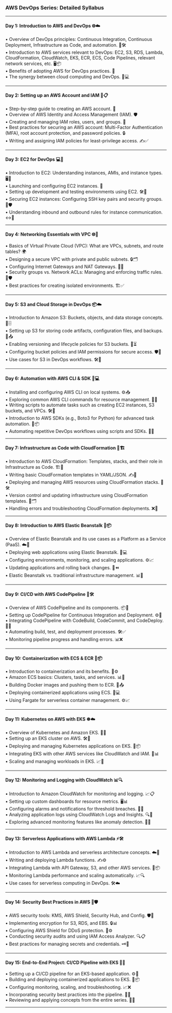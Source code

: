 ### **AWS DevOps Series: Detailed Syllabus**  

---

#### **Day 1: Introduction to AWS and DevOps** 🌐☁️  
• Overview of DevOps principles: Continuous Integration, Continuous Deployment, Infrastructure as Code, and automation. 🔄🛠️  
• Introduction to AWS services relevant to DevOps: EC2, S3, RDS, Lambda, CloudFormation, CloudWatch, EKS, ECR, ECS, Code Pipelines, relevant network services, etc. 🖥️📦  
• Benefits of adopting AWS for DevOps practices. 🚀  
• The synergy between cloud computing and DevOps. 🤝💻  

---

#### **Day 2: Setting up an AWS Account and IAM** 🔐📋  
• Step-by-step guide to creating an AWS account. 📝  
• Overview of AWS Identity and Access Management (IAM). 🛡️  
• Creating and managing IAM roles, users, and groups. 👥  
• Best practices for securing an AWS account: Multi-Factor Authentication (MFA), root account protection, and password policies. 🔒  
• Writing and assigning IAM policies for least-privilege access. ✍️✅  

---

#### **Day 3: EC2 for DevOps** 💻📡  
• Introduction to EC2: Understanding instances, AMIs, and instance types. 🖥️📂  
• Launching and configuring EC2 instances. 🚀  
• Setting up development and testing environments using EC2. 🛠️🧪  
• Securing EC2 instances: Configuring SSH key pairs and security groups. 🔑🛡️  
• Understanding inbound and outbound rules for instance communication. ↔️🔗  

---

#### **Day 4: Networking Essentials with VPC** 🌐🔌  
• Basics of Virtual Private Cloud (VPC): What are VPCs, subnets, and route tables? 🌍  
• Designing a secure VPC with private and public subnets. 🔒🗂️  
• Configuring Internet Gateways and NAT Gateways. 🌉📶  
• Security groups vs. Network ACLs: Managing and enforcing traffic rules. 🚦🛡️  
• Best practices for creating isolated environments. 🏗️✅  

---

#### **Day 5: S3 and Cloud Storage in DevOps** 📦☁️  
• Introduction to Amazon S3: Buckets, objects, and data storage concepts. 📂🗄️  
• Setting up S3 for storing code artifacts, configuration files, and backups. 📝📤  
• Enabling versioning and lifecycle policies for S3 buckets. 🔄⏳  
• Configuring bucket policies and IAM permissions for secure access. 🛡️🔑  
• Use cases for S3 in DevOps workflows. 🛠️📂  

---

#### **Day 6: Automation with AWS CLI & SDK** 🤖💻  
• Installing and configuring AWS CLI on local systems. ⚙️📥  
• Exploring common AWS CLI commands for resource management. 📜✅  
• Writing scripts to automate tasks such as creating EC2 instances, S3 buckets, and VPCs. 🛠️📃  
• Introduction to AWS SDKs (e.g., Boto3 for Python) for advanced task automation. 🐍📦  
• Automating repetitive DevOps workflows using scripts and SDKs. 🔄🤝  

---

#### **Day 7: Infrastructure as Code with CloudFormation** 📜🏗️  
• Introduction to AWS CloudFormation: Templates, stacks, and their role in Infrastructure as Code. 🏗️📜  
• Writing basic CloudFormation templates in YAML/JSON. ✍️📄  
• Deploying and managing AWS resources using CloudFormation stacks. 🚀🛠️  
• Version control and updating infrastructure using CloudFormation templates. 🔄🗂️  
• Handling errors and troubleshooting CloudFormation deployments. ❌🔧  

---

#### **Day 8: Introduction to AWS Elastic Beanstalk** 🌱📦  
• Overview of Elastic Beanstalk and its use cases as a Platform as a Service (PaaS). ☁️🔌  
• Deploying web applications using Elastic Beanstalk. 🚀💻  
• Configuring environments, monitoring, and scaling applications. ⚙️📈  
• Updating applications and rolling back changes. 🔄⏪  
• Elastic Beanstalk vs. traditional infrastructure management. 📊🤝  

---

#### **Day 9: CI/CD with AWS CodePipeline** 🔄🛠️  
• Overview of AWS CodePipeline and its components. 📦🔌  
• Setting up CodePipeline for Continuous Integration and Deployment. ⚙️🚀  
• Integrating CodePipeline with CodeBuild, CodeCommit, and CodeDeploy. 🔄🧩  
• Automating build, test, and deployment processes. 🛠️✅  
• Monitoring pipeline progress and handling errors. 📊❌  

---

#### **Day 10: Containerization with ECS & ECR** 🐳📦  
• Introduction to containerization and its benefits. 📂⚙️  
• Amazon ECS basics: Clusters, tasks, and services. 📊📡  
• Building Docker images and pushing them to ECR. 🐋📤  
• Deploying containerized applications using ECS. 🚀💻  
• Using Fargate for serverless container management. ⚙️📈  

---

#### **Day 11: Kubernetes on AWS with EKS** ☸️☁️  
• Overview of Kubernetes and Amazon EKS. 🤖📡  
• Setting up an EKS cluster on AWS. 🛠️🔗  
• Deploying and managing Kubernetes applications on EKS. 🚀📦  
• Integrating EKS with other AWS services like CloudWatch and IAM. 🔌📊  
• Scaling and managing workloads in EKS. 📈📂  

---

#### **Day 12: Monitoring and Logging with CloudWatch** 📊🔍  
• Introduction to Amazon CloudWatch for monitoring and logging. 📈📋  
• Setting up custom dashboards for resource metrics. 🖥️📊  
• Configuring alarms and notifications for threshold breaches. 🚨📧  
• Analyzing application logs using CloudWatch Logs and Insights. 🔍📝  
• Exploring advanced monitoring features like anomaly detection. 🤖📡  

---

#### **Day 13: Serverless Applications with AWS Lambda** ⚡🛠️  
• Introduction to AWS Lambda and serverless architecture concepts. ☁️🔌  
• Writing and deploying Lambda functions. ✍️⚙️  
• Integrating Lambda with API Gateway, S3, and other AWS services. 🔗📦  
• Monitoring Lambda performance and scaling automatically. 📈🔍  
• Use cases for serverless computing in DevOps. 🛠️☁️  

---

#### **Day 14: Security Best Practices in AWS** 🔐🛡️  
• AWS security tools: KMS, AWS Shield, Security Hub, and Config. 🛡️🔑  
• Implementing encryption for S3, RDS, and EBS. 🔒📊  
• Configuring AWS Shield for DDoS protection. 📡⚙️  
• Conducting security audits and using IAM Access Analyzer. 🔍📋  
• Best practices for managing secrets and credentials. 🗝️📂  

---

#### **Day 15: End-to-End Project: CI/CD Pipeline with EKS** 🚀🔄  
• Setting up a CI/CD pipeline for an EKS-based application. ⚙️🔗  
• Building and deploying containerized applications to EKS. 🐋📦  
• Configuring monitoring, scaling, and troubleshooting. 📈❌  
• Incorporating security best practices into the pipeline. 🔐🔄  
• Reviewing and applying concepts from the entire series. 🤝📂  

--- 
